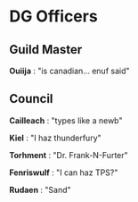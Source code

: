# DG Officers

## Guild Master

__Ouiija__ : "is canadian... enuf said"

## Council

__Cailleach__ : "types like a newb"

__Kiel__ : "I haz thunderfury"

__Torhment__ : "Dr. Frank-N-Furter"

__Fenriswulf__ : "I can haz TPS?"

__Rudaen__ : "Sand"